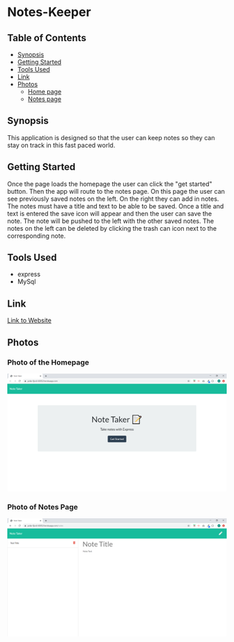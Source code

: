 # Notes-Keeper

## Table of Contents

- [Synopsis](#Synopsis)
- [Getting Started](#Getting-Started)
- [Tools Used](#Tools-Used)
- [Link](#Link)
- [Photos](#Photos)
  - [Home page](#Photo-of-the-Homepage)
  - [Notes page](#Photo-of-the-Notes-Page)
  
## Synopsis

This application is designed so that the user can keep notes so they can stay on track in this fast paced world.

## Getting Started

Once the page loads the homepage the user can click the "get started" button. Then the app will route to the notes page. On this page the user can see previously saved notes on the left. On the right they can add in notes. The notes must have a title and text to be able to be saved. Once a title and text is entered the save icon will appear and then the user can save the note. The note will be pushed to the left with the other saved notes. The notes on the left can be deleted by clicking the trash can icon next to the corresponding note.

## Tools Used

- express
- MySql

## Link

[Link to Website](https://polar-fjord-43052.herokuapp.com/)

## Photos

### Photo of the Homepage

![Website Homepage](/public/assets/images/homepage.png)

### Photo of Notes Page

![Notes Page](/public/assets/images/notes.png)
